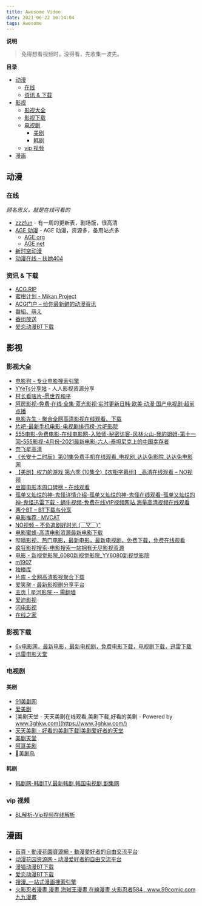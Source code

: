 ```yaml
---
title: Awesome Video
date: 2021-06-22 10:14:04
tags: Awesome
---
```



**说明**

> 免得想看视频时，没得看，先收集一波先。

**目录**

- [动漫](#动漫)
  - [在线](#在线)
  - [资讯 & 下载](#资讯--下载)
- [影视](#影视)
  - [影视大全](#影视大全)
  - [影视下载](#影视下载)
  - [电视剧](#电视剧)
    - [美剧](#美剧)
    - [韩剧](#韩剧)
  - [vip 视频](#vip-视频)
- [漫画](#漫画)



## 动漫


### 在线

*顾名思义，就是在线可看的*

* [zzzfun](https://zzzfun.com) - 有一周的更新表，剧场版，很高清
* [AGE 动漫](https://agefans.org/) - AGE 动漫，资源多，备用站点多
  * [AGE org](https://agefans.org/)
  * [AGE net](https://www.agefans.net/)
* [新时空动漫](https://www.xskdm.com/)
* [动漫在线 – 扶她404](http://www.futa404.com/comic1)

### 资讯 & 下载
* [ACG.RIP](https://acg.rip/)
* [蜜柑计划 - Mikan Project](https://mikanani.me/)
* [ACG门户 – 给你最新鲜的动漫资讯](https://www.acgmh.com/)
* [番組、萌え](https://bangumi.moe/)
* [番组放送](https://bgmlist.com/)
* [爱恋动漫BT下载](http://www.kisssub.org/)


## 影视

### 影视大全
* [电影狗 - 专业电影搜索引擎](https://www.dianyinggou.com/)
* [YYeTs分享站](https://yyets.dmesg.app/resource.html?id=27807) - 人人影视资源分享
* [村长看啥片-愿世界和平](https://www.qwspcz.com/)
* [阿房影视-免费·在线·全集·蓝光影视·实时更新日韩·欧美·动漫·国产电视剧·超前点播](https://bwl87.com/)
* [电影先生 - 聚合全网高清影视在线观看、下载](http://dianying.in/)
* [片吧-最新手机电影-电视剧排行榜-片吧影院](https://www.pianba.net/)
* [555电影-免费电影-在线电影网-入殓师-秘密访客-风林火山-我的姐姐-第十一回-555影视-4月份-2021最新电影-六人-泰坦尼克上的中国幸存者](https://www.555dy1.com/)
* [奈飞星高清](https://nfxhd.com/?btwaf=73929542)
* [《长安十二时辰》第01集免费手机在线观看_电视剧_达达兔影院_达达兔电影网](https://v.jlszyy.cc/gc/changanshiershichen/play-0-0.html)
* [【美剧】权力的游戏 第六季 (10集全)【衣柜字幕组】_高清在线观看 – NO视频](https://www.novipnoad.com/tv/western/114857.html)
* [豆瓣电影本周口碑榜 - 在线观看](http://lackk.com/douban/)
* [孤单又灿烂的神-鬼怪详情介绍-孤单又灿烂的神-鬼怪在线观看-孤单又灿烂的神-鬼怪迅雷下载 - 蜗牛视频-免费在线VIP视频网站,海量高清视频在线观看](https://www.snailok.com/p/7246-1-10.html)
* [两个BT – BT下载与分享](https://www.bttwo.com/)
* [电影推荐 · MVCAT](https://www.mvcat.com/)
* [NO视频 – 不负追剧好时光 (￣▽￣)"](https://www.novipnoad.com/)
* [电影蜜蜂-高清电影资源最新电影下载](https://www.idybee.com/)
* [哔嘀影视，热门电影，最新电影，最新电视剧，免费下载，免费在线观看](https://www.bde4.cc/)
* [疯狂影视搜索-电影搜索一站拥有无尽影视资源](http://ifkdy.com/)
* [电影 - 新视觉影院_6080新视觉影院_YY6080新视觉影院](https://www.xinshipai.vip/vodtype/1.html)
* [m1907](https://z1.m1907.cn/)
* [独播库](https://www.duboku.tv/)
* [片库 - 全网高清影视聚合下载](https://www.pianku.tv/)
* [爱笑聚 - 最新影视剧分享平台](https://www.aixiaoju.com/)
* [主页 \| 星河影院 -- 需翻墙](https://xinghe.tv/)
* [爱迪影视](https://aidi.tv/v/dongman.html)
* [闪电影视](https://www.ak1080.com/)
* [在线之家](https://www.zxzj.me/)

### 影视下载
* [6v电影网，最新电影，最新电视剧，免费电影下载，电视剧下载，迅雷下载](https://www.6vgood.com/)
* [迅雷电影天堂](https://www.xl720.com/)

### 电视剧

#### 美剧
* [91美剧网](https://91mjw.com/)
* [爱美剧](https://www.meiju11.com/Play/3542-1-19.html)
* [美剧天堂 - 天天美剧在线观看,美剧下载,好看的美剧 - Powered by www.3ghkw.com](https://www.3ghkw.com/)
* [天天美剧 - 好看的美剧下载\|美剧爱好者的天堂](https://www.ttkmj.org/)
* [美剧天堂](https://www.meijutt.tv/)
* [阿哥美剧](http://www.btzx2017.com/)
* [美剧鸟](http://www.meijuniao.com/)

#### 韩剧
* [韩剧网-韩剧TV,最新韩剧,韩国电视剧,剧集网](https://www.juji.tv/)


### vip 视频
* [BL解析-Vip视频在线解析](https://vip.bljiex.com/)

## 漫画
* [首頁 - 動漫花園資源網 - 動漫愛好者的自由交流平台](http://www.dmhy.org/topics/list)
* [动漫花园资源网 - 动漫爱好者的自由交流平台](https://www.dongmanhuayuan.com/)
* [漫猫动漫BT下载](http://www.comicat.org/)
* [爱恋动漫BT下载](http://www.kisssub.org/)
* [搜漫_一站式漫画搜索引擎](https://www.soman.com/)
* [火影忍者漫畫 漫畫 海賊王漫畫 在線漫畫 火影忍者584 , www.99comic.com 九九漫畫](http://99.hhxxee.com/)
